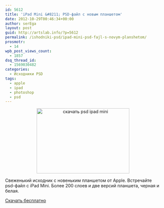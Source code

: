 ```yaml
---
id: 5612
title: 'iPad Mini &#8211; PSD-файл с новым планшетом'
date: 2012-10-29T00:46:34+00:00
author: serEga
layout: post
guid: http://artslab.info/?p=5612
permalink: /ishodniki-psd/ipad-mini-psd-fajl-s-novym-planshetom/
prosmotr:
  - 14
wpb_post_views_count:
  - 1857
dsq_thread_id:
  - 1569030482
categories:
  - Исходники PSD
tags:
  - apple
  - ipad
  - photoshop
  - psd
---
```

<center>
  <a href="http://img.artslab.info/ipad_mini_skachat_psd.jpeg"><img src="http://img.artslab.info/ipad_mini_skachat_psd-300x211.jpg" alt="скачать psd ipad mini" title="ipad_mini_skachat_psd" width="300" height="211" class="aligncenter size-medium wp-image-5613" /></a>
</center>

Свеженький исходник с новеньким планшетом от Apple. Встречайте psd-файл с iPad Mini. Более 200 слоев и две версий планшета, черная и белая.

[Скачать бесплатно](http://wellgraphic.deviantart.com/art/Apple-iPad-Mini-PSD-333942556)